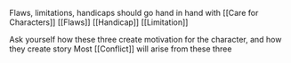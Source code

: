 Flaws, limitations, handicaps should go hand in hand with [[Care for Characters]]
[[Flaws]]
[[Handicap]]
[[Limitation]]

Ask yourself how these three create motivation for the character, and how they create story
Most [[Conflict]] will arise from these three